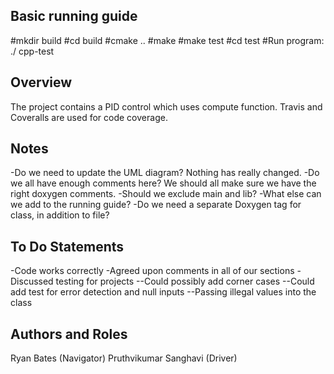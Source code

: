 ## Basic running guide

#mkdir build
#cd build
#cmake ..
#make
#make test
#cd test
#Run program: ./	cpp-test

## Overview 

The project contains a PID control which uses compute function. Travis and Coveralls are used for code coverage.

## Notes

-Do we need to update the UML diagram? Nothing has really changed. 
-Do we all have enough comments here? We should all make sure we have the right doxygen comments. 
-Should we exclude main and lib? 
-What else can we add to the running guide? 
-Do we need a separate Doxygen tag for class, in addition to file?

## To Do Statements

-Code works correctly 
-Agreed upon comments in all of our sections 
-Discussed testing for projects 
--Could possibly add corner cases 
--Could add test for error detection and null inputs 
--Passing illegal values into the class

## Authors and Roles

Ryan Bates (Navigator)
Pruthvikumar Sanghavi (Driver)


